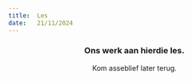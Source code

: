 ```yaml
---
title:  Les
date:   21/11/2024
---
```


### <center>Ons werk aan hierdie les.</center>
<center>Kom asseblief later terug.</center>